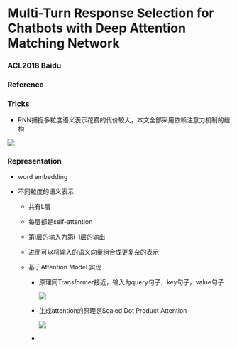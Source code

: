# Multi-Turn Response Selection for Chatbots with Deep Attention Matching Network

### ACL2018 Baidu

### Reference



### Tricks

+ RNN捕捉多粒度语义表示花费的代价较大，本文全部采用依赖注意力机制的结构

![](https://img-blog.csdn.net/2018101020022959?watermark/2/text/aHR0cHM6Ly9ibG9nLmNzZG4ubmV0L3podWN1YW5rdWFuMjY2OQ==/font/5a6L5L2T/fontsize/400/fill/I0JBQkFCMA==/dissolve/70)

### Representation

+ word embedding

+ 不同粒度的语义表示

	+ 共有L层

	+ 每层都是self-attention

	+ 第i层的输入为第i-1层的输出

	+ 进而可以将输入的语义向量组合成更复杂的表示

	+ 基于Attention Model 实现

		+ 原理同Transformer接近，输入为query句子，key句子，value句子

			![](https://img-blog.csdn.net/201810102012073?watermark/2/text/aHR0cHM6Ly9ibG9nLmNzZG4ubmV0L3podWN1YW5rdWFuMjY2OQ==/font/5a6L5L2T/fontsize/400/fill/I0JBQkFCMA==/dissolve/70)

		+ 生成attention的原理是Scaled Dot Product Attention

			![](https://img-blog.csdn.net/20181010202331566?watermark/2/text/aHR0cHM6Ly9ibG9nLmNzZG4ubmV0L3podWN1YW5rdWFuMjY2OQ==/font/5a6L5L2T/fontsize/400/fill/I0JBQkFCMA==/dissolve/70)

		+ 